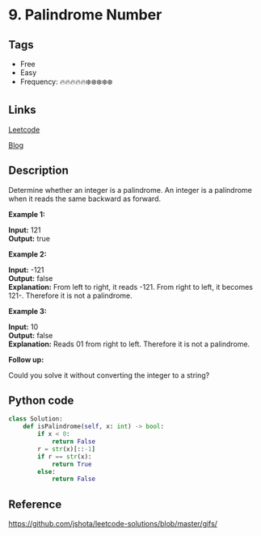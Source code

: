 # 9. Palindrome Number

## Tags

- Free
- Easy
- Frequency: :fire::fire::fire::fire::fire::snowflake::snowflake::snowflake::snowflake::snowflake:

## Links

[Leetcode](https://leetcode.com/problems/palindrome-number/description/)

[Blog](http://206.81.6.248:12306/leetcode/palindrome-number/description)

## Description

Determine whether an integer is a palindrome. An integer is a palindrome when it reads the same backward as forward.

<strong>Example 1:</strong>

<strong>Input:</strong> 121  
<strong>Output:</strong> true

<strong>Example 2:</strong>

<strong>Input:</strong> -121  
<strong>Output:</strong> false  
<strong>Explanation:</strong> 
From left to right, it reads -121. From right to left, it becomes 121-. Therefore it is not a palindrome.

<strong>Example 3:</strong>

<strong>Input:</strong> 10  
<strong>Output:</strong> false  
<strong>Explanation:</strong> 
Reads 01 from right to left. Therefore it is not a palindrome.

<strong>Follow up:</strong>

Could you solve it without converting the integer to a string?

## Python code

```python
class Solution:
    def isPalindrome(self, x: int) -> bool:
        if x < 0:
            return False
        r = str(x)[::-1]
        if r == str(x):
            return True
        else:
            return False

```

## Reference

https://github.com/jshota/leetcode-solutions/blob/master/gifs/
